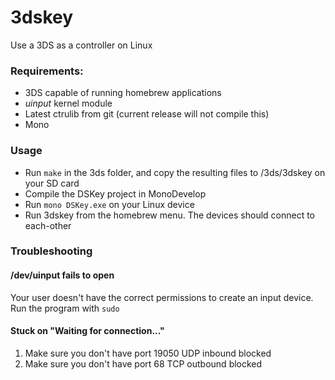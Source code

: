 # 3dskey
Use a 3DS as a controller on Linux

### Requirements:
* 3DS capable of running homebrew applications
* *uinput* kernel module
* Latest ctrulib from git (current release will not compile this)
* Mono

### Usage
* Run `make` in the 3ds folder, and copy the resulting files to /3ds/3dskey on your SD card
* Compile the DSKey project in MonoDevelop
* Run `mono DSKey.exe` on your Linux device
* Run 3dskey from the homebrew menu. The devices should connect to each-other

### Troubleshooting
#### /dev/uinput fails to open
Your user doesn't have the correct permissions to create an input device. Run the program with `sudo`
#### Stuck on "Waiting for connection..."
1. Make sure you don't have port 19050 UDP inbound blocked
2. Make sure you don't have port 68 TCP outbound blocked

